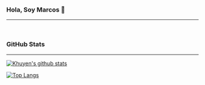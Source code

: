 ### Hola, Soy Marcos 👋
-------------

<!--
**mabarrera/mabarrera** is a ✨ _special_ ✨ repository because its `README.md` (this file) appears on your GitHub profile.

Here are some ideas to get you started:

- 🔭 I’m currently working on ...
- 🌱 I’m currently learning ...
- 👯 I’m looking to collaborate on ...
- 🤔 I’m looking for help with ...
- 💬 Ask me about ...
- 📫 How to reach me: ...
- 😄 Pronouns: ...
- ⚡ Fun fact: ...
-->

<br>

### GitHub Stats
-------------

[![Khuyen's github stats](https://github-readme-stats.vercel.app/api?username=mabarrera&count_private=true&show_icons=true&hide_rank=false)](https://github.com/mabarrera)


[![Top Langs](https://github-readme-stats.vercel.app/api/top-langs/?username=mabarrera)](https://github.com/mabarrera)

